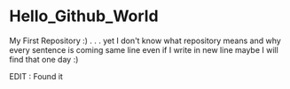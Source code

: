 # Hello_Github_World
My First Repository :)
        .
        .
        .
yet I don't know what repository means
and why every sentence is coming same line even if I write in new line
maybe I will find that one day :)

EDIT : Found it
